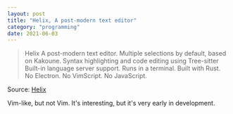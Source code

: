 ```yaml
---
layout: post
title: "Helix, A post-modern text editor"
category: "programming"
date: 2021-06-03
---
```


> Helix
> A post-modern text editor.
> Multiple selections by default, based on Kakoune.
> Syntax highlighting and code editing using Tree-sitter 
> Built-in language server support.
> Runs in a terminal.
> Built with Rust. No Electron. No VimScript. No JavaScript.

Source: [Helix](https://helix-editor.com/)

Vim-like, but not Vim.  It's interesting, but it's very early in development.
